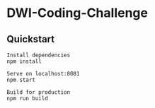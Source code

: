 # DWI-Coding-Challenge


## Quickstart
```
Install dependencies
npm install

Serve on localhost:8081
npm start

Build for production
npm run build
```
